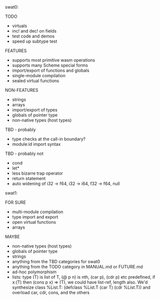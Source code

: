 swat0:

TODO
- virtuals
- inc! and dec! on fields
- test code and demos
- speed up subtype test

FEATURES
- supports most primitive wasm operations
- supports many Scheme special forms
- import/export of functions and globals
- single-module compilation
- sealed virtual functions

NON-FEATURES
- strings
- arrays
- import/export of types
- globals of pointer type
- non-native types (host types)

TBD - probably
- type checks at the call-in boundary?
- module:id import syntax

TBD - probably not
- cond
- let*
- less bizarre trap operator
- return statement
- auto widening of i32 -> f64, i32 -> i64, f32 -> f64, null


swat1:

FOR SURE
- multi-module compilation
- type import and export
- open virtual functions
- arrays

MAYBE
- non-native types (host types)
- globals of pointer type
- strings
- anything from the TBD categories for swat0
- anything from the TODO category in MANUAL.md or FUTURE.md
- ad-hoc polymorphism
- lists: type (T) is list of T, (@ p n) is nth, (car p), (cdr p) etc predefined,
  if x:(T) then (cons p x) => (T), we could have list-ref, length also.  We'd
  synthesize class %List.T: (defclass %List.T (car T) (cdr %List.T)) and
  overload car, cdr, cons, and the others
